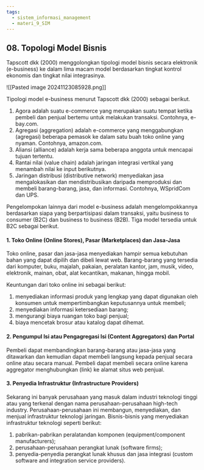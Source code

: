 ```yaml
---
tags:
  - sistem_informasi_management
  - materi_9_SIM
---
```

## 08. Topologi Model Bisnis

Tapscott dkk (2000) menggolongkan tipologi model bisnis secara elektronik (e-business) ke dalam lima macam model berdasarkan tingkat kontrol ekonomis dan tingkat nilai integrasinya.

![[Pasted image 20241123085928.png]]

Tipologi model e-business menurut Tapscott dkk (2000) sebagai berikut.

1. Agora adalah suatu e-commerce yang merupakan suatu tempat ketika pembeli dan penjual bertemu untuk melakukan transaksi. Contohnya, e-bay.com.
2. Agregasi (aggregation) adalah e-commerce yang menggabungkan (agregasi) beberapa pemasok ke dalam satu buah toko online yang nyaman. Contohnya, amazon.com.
3. Aliansi (alliance) adalah kerja sama beberapa anggota untuk mencapai tujuan tertentu.
4. Rantai nilai (value chain) adalah jaringan integrasi vertikal yang menambah nilai ke input berikutnya.
5. Jaringan distribusi (distributive network) menyediakan jasa mengalokasikan dan mendistribusikan daripada memproduksi dan membeli barang-barang, jasa, dan informasi. Contohnya, WSpridCom dan UPS.

Pengelompokan lainnya dari model e-business adalah mengelompokkannya berdasarkan siapa yang berpartisipasi dalam transaksi, yaitu business to consumer (B2C) dan business to business (B2B). Tiga model tersedia untuk B2C sebagai berikut.

#### 1. Toko Online (Online Stores), Pasar (Marketplaces) dan Jasa-Jasa

Toko online, pasar dan jasa-jasa menyediakan hampir semua kebutuhan bahan yang dapat dipilih dan dibeli lewat web. Barang-barang yang tersedia dari komputer, buku, majalah, pakaian, peralatan kantor, jam, musik, video, elektronik, mainan, obat, alat kecantikan, makanan, hingga mobil.

Keuntungan dari toko online ini sebagai berikut:

1. menyediakan informasi produk yang lengkap yang dapat digunakan oleh konsumen untuk mempertimbangkan keputusannya untuk membeli;
2. menyediakan informasi ketersediaan barang; 
3. mengurangi biaya ruangan toko bagi penjual; 
4. biaya mencetak brosur atau katalog dapat dihemat.

#### 2. Pengumpul Isi atau Pengagregasi Isi (Content Aggregators) dan Portal

 Pembeli dapat membandingkan barang-barang atau jasa-jasa yang ditawarkan dan kemudian dapat membeli langsung kepada penjual secara online atau secara manual. Pembeli dapat membeli secara online karena aggregator menghubungkan (link) ke alamat situs web penjual.

#### 3. Penyedia Infrastruktur (Infrastructure Providers)

Sekarang ini banyak perusahaan yang masuk dalam industri teknologi tinggi atau yang terkenal dengan nama perusahaan-perusahaan high-tech industry. Perusahaan-perusahaan ini membangun, menyediakan, dan menjual infrastruktur teknologi jaringan.
Bisnis-bisnis yang menyediakan infrastruktur teknologi seperti berikut:

1. pabrikan-pabrikan peralatandan komponen (equipment/component manufacturers); 
2. perusahaan-perusahaan perangkat lunak (software firms);
3. penyedia-penyedia perangkat lunak khusus dan jasa integrasi (custom software and integration service providers).

